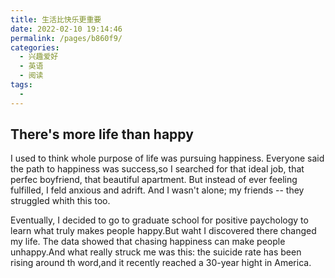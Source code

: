```yaml
---
title: 生活比快乐更重要
date: 2022-02-10 19:14:46
permalink: /pages/b860f9/
categories:
  - 兴趣爱好
  - 英语
  - 阅读
tags:
  -
---
```


## There's more life than happy

I used to think whole purpose of life was pursuing happiness. Everyone said the path to happiness was success,so I searched for that ideal job, that perfec boyfriend, that beautiful apartment. But instead of ever feeling fulfilled, I feld anxious and adrift. And I wasn't alone; my friends -- they struggled whith this too.

Eventually, I decided to go to graduate school for positive paychology to learn what truly makes people happy.But waht I discovered there changed my life. The data showed that chasing happiness can make people unhappy.And what really struck me was this: the suicide rate has been rising around th word,and it recently reached a 30-year hight in America.
